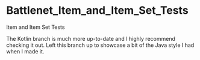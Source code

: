 # Battlenet_Item_and_Item_Set_Tests
Item and Item Set Tests

The Kotlin branch is much more up-to-date and I highly recommend checking it out. Left this branch up to showcase a bit of the Java style I had when I made it.
